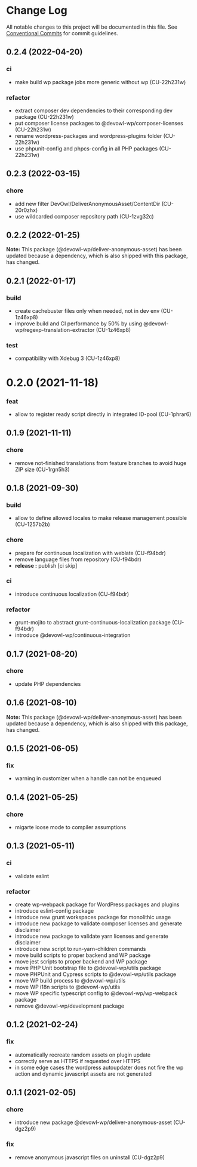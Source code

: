 # Change Log

All notable changes to this project will be documented in this file.
See [Conventional Commits](https://conventionalcommits.org) for commit guidelines.

## 0.2.4 (2022-04-20)


### ci

* make build wp package jobs more generic without wp (CU-22h231w)


### refactor

* extract composer dev dependencies to their corresponding dev package (CU-22h231w)
* put composer license packages to @devowl-wp/composer-licenses (CU-22h231w)
* rename wordpress-packages and wordpress-plugins folder (CU-22h231w)
* use phpunit-config and phpcs-config in all PHP packages (CU-22h231w)





## 0.2.3 (2022-03-15)


### chore

* add new filter DevOwl/DeliverAnonymousAsset/ContentDir (CU-20r0zhx)
* use wildcarded composer repository path (CU-1zvg32c)





## 0.2.2 (2022-01-25)

**Note:** This package (@devowl-wp/deliver-anonymous-asset) has been updated because a dependency, which is also shipped with this package, has changed.





## 0.2.1 (2022-01-17)


### build

* create cachebuster files only when needed, not in dev env (CU-1z46xp8)
* improve build and CI performance by 50% by using @devowl-wp/regexp-translation-extractor (CU-1z46xp8)


### test

* compatibility with Xdebug 3 (CU-1z46xp8)





# 0.2.0 (2021-11-18)


### feat

* allow to register ready script directly in integrated ID-pool (CU-1phrar6)





## 0.1.9 (2021-11-11)


### chore

* remove not-finished translations from feature branches to avoid huge ZIP size (CU-1rgn5h3)





## 0.1.8 (2021-09-30)


### build

* allow to define allowed locales to make release management possible (CU-1257b2b)


### chore

* prepare for continuous localization with weblate (CU-f94bdr)
* remove language files from repository (CU-f94bdr)
* **release :** publish [ci skip]


### ci

* introduce continuous localization (CU-f94bdr)


### refactor

* grunt-mojito to abstract grunt-continuous-localization package (CU-f94bdr)
* introduce @devowl-wp/continuous-integration





## 0.1.7 (2021-08-20)


### chore

* update PHP dependencies





## 0.1.6 (2021-08-10)

**Note:** This package (@devowl-wp/deliver-anonymous-asset) has been updated because a dependency, which is also shipped with this package, has changed.





## 0.1.5 (2021-06-05)


### fix

* warning in customizer when a handle can not be enqueued





## 0.1.4 (2021-05-25)


### chore

* migarte loose mode to compiler assumptions





## 0.1.3 (2021-05-11)


### ci

* validate eslint


### refactor

* create wp-webpack package for WordPress packages and plugins
* introduce eslint-config package
* introduce new grunt workspaces package for monolithic usage
* introduce new package to validate composer licenses and generate disclaimer
* introduce new package to validate yarn licenses and generate disclaimer
* introduce new script to run-yarn-children commands
* move build scripts to proper backend and WP package
* move jest scripts to proper backend and WP package
* move PHP Unit bootstrap file to @devowl-wp/utils package
* move PHPUnit and Cypress scripts to @devowl-wp/utils package
* move WP build process to @devowl-wp/utils
* move WP i18n scripts to @devowl-wp/utils
* move WP specific typescript config to @devowl-wp/wp-webpack package
* remove @devowl-wp/development package





## 0.1.2 (2021-02-24)


### fix

* automatically recreate random assets on plugin update
* correctly serve as HTTPS if requested over HTTPS
* in some edge cases the wordpress autoupdater does not fire the wp action and dynamic javascript assets are not generated





## 0.1.1 (2021-02-05)


### chore

* introduce new package @devowl-wp/deliver-anonymous-asset (CU-dgz2p9)


### fix

* remove anonymous javascript files on uninstall (CU-dgz2p9)
